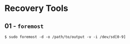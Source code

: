# Recovery Tools

## 01 - `foremost`

```
$ sudo foremost -d -o /path/to/output -v -i /dev/sd[0-9]
```